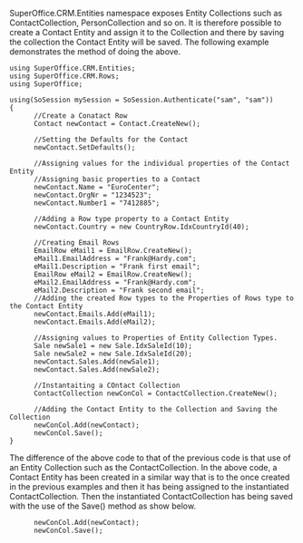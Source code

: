<properties date="2016-05-11"
SortOrder="12"
/>

SuperOffice.CRM.Entities namespace exposes Entity Collections such as ContactCollection, PersonCollection and so on. It is therefore possible to create a Contact Entity and assign it to the Collection and there by saving the collection the Contact Entity will be saved. The following example demonstrates the method of doing the above.

```
using SuperOffice.CRM.Entities;
using SuperOffice.CRM.Rows;
using SuperOffice;
 
using(SoSession mySession = SoSession.Authenticate("sam", "sam"))
{
      //Create a Conatact Row
      Contact newContact = Contact.CreateNew();
 
      //Setting the Defaults for the Contact
      newContact.SetDefaults();
 
      //Assigning values for the individual properties of the Contact Entity
      //Assigning basic properties to a Contact
      newContact.Name = "EuroCenter";
      newContact.OrgNr = "1234523";
      newContact.Number1 = "7412885";
 
      //Adding a Row type property to a Contact Entity
      newContact.Country = new CountryRow.IdxCountryId(40);
 
      //Creating Email Rows
      EmailRow eMail1 = EmailRow.CreateNew();
      eMail1.EmailAddress = "Frank@Hardy.com";
      eMail1.Description = "Frank first email";
      EmailRow eMail2 = EmailRow.CreateNew();
      eMail2.EmailAddress = "Frank@Hardy.com";
      eMail2.Description = "Frank second email";
      //Adding the created Row types to the Properties of Rows type to the Contact Entity
      newContact.Emails.Add(eMail1);
      newContact.Emails.Add(eMail2);
 
      //Assigning values to Properties of Entity Collection Types.
      Sale newSale1 = new Sale.IdxSaleId(10);
      Sale newSale2 = new Sale.IdxSaleId(20);
      newContact.Sales.Add(newSale1);
      newContact.Sales.Add(newSale2);
                   
      //Instantaiting a COntact Collection
      ContactCollection newConCol = ContactCollection.CreateNew();
 
      //Adding the Contact Entity to the Collection and Saving the Collection
      newConCol.Add(newContact);
      newConCol.Save();
}
```

 

The difference of the above code to that of the previous code is that use of an Entity Collection such as the ContactCollection. In the above code, a Contact Entity has been created in a similar way that is to the once created in the previous examples and then it has being assigned to the instantiated ContactCollection. Then the instantiated ContactCollection has being saved with the use of the Save() method as show below.

```
      newConCol.Add(newContact);
      newConCol.Save();
```

 
